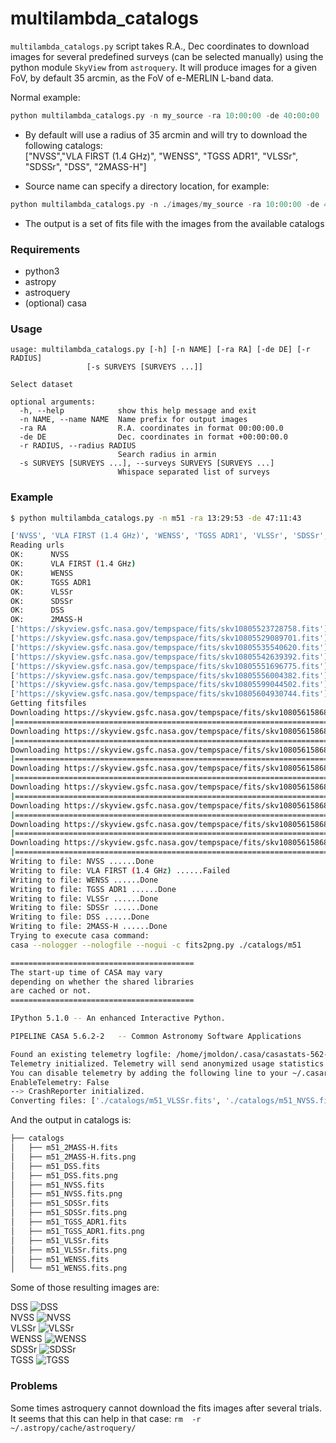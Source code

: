 # multilambda_catalogs

`multilambda_catalogs.py` script takes R.A., Dec coordinates to download images for several predefined surveys (can be selected manually) using the python module `SkyView` from `astroquery`. It will produce images for a given FoV, by default 35 arcmin, as the FoV of e-MERLIN L-band data.

Normal example:
```python
python multilambda_catalogs.py -n my_source -ra 10:00:00 -de 40:00:00
```
- By default will use a radius of 35 arcmin and will try to download the following catalogs:  
["NVSS","VLA FIRST (1.4 GHz)", "WENSS", "TGSS ADR1", "VLSSr", "SDSSr", "DSS", "2MASS-H"]

- Source name can specify a directory location, for example:

```python
python multilambda_catalogs.py -n ./images/my_source -ra 10:00:00 -de 40:00:00
```
- The output is a set of fits file with the images from the available catalogs

### Requirements
- python3
- astropy
- astroquery
- (optional) casa


### Usage

```
usage: multilambda_catalogs.py [-h] [-n NAME] [-ra RA] [-de DE] [-r RADIUS]
                 [-s SURVEYS [SURVEYS ...]]

Select dataset

optional arguments:
  -h, --help            show this help message and exit
  -n NAME, --name NAME  Name prefix for output images
  -ra RA                R.A. coordinates in format 00:00:00.0
  -de DE                Dec. coordinates in format +00:00:00.0
  -r RADIUS, --radius RADIUS
                        Search radius in armin
  -s SURVEYS [SURVEYS ...], --surveys SURVEYS [SURVEYS ...]
                        Whispace separated list of surveys

```
### Example

```bash
$ python multilambda_catalogs.py -n m51 -ra 13:29:53 -de 47:11:43

['NVSS', 'VLA FIRST (1.4 GHz)', 'WENSS', 'TGSS ADR1', 'VLSSr', 'SDSSr', 'DSS', '2MASS-H']
Reading urls
OK:      NVSS
OK:      VLA FIRST (1.4 GHz)
OK:      WENSS
OK:      TGSS ADR1
OK:      VLSSr
OK:      SDSSr
OK:      DSS
OK:      2MASS-H
['https://skyview.gsfc.nasa.gov/tempspace/fits/skv10805523728758.fits'] NVSS
['https://skyview.gsfc.nasa.gov/tempspace/fits/skv10805529089701.fits'] VLA FIRST (1.4 GHz)
['https://skyview.gsfc.nasa.gov/tempspace/fits/skv10805535540620.fits'] WENSS
['https://skyview.gsfc.nasa.gov/tempspace/fits/skv10805542639392.fits'] TGSS ADR1
['https://skyview.gsfc.nasa.gov/tempspace/fits/skv10805551696775.fits'] VLSSr
['https://skyview.gsfc.nasa.gov/tempspace/fits/skv10805556004382.fits'] SDSSr
['https://skyview.gsfc.nasa.gov/tempspace/fits/skv10805599044502.fits'] DSS
['https://skyview.gsfc.nasa.gov/tempspace/fits/skv10805604930744.fits'] 2MASS-H
Getting fitsfiles
Downloading https://skyview.gsfc.nasa.gov/tempspace/fits/skv10805615868114_1.fits
|=======================================================================================================| 371k/371k (100.00%)         0s
Downloading https://skyview.gsfc.nasa.gov/tempspace/fits/skv10805615868114_2.fits
|=======================================================================================================| 377k/377k (100.00%)         0s
Downloading https://skyview.gsfc.nasa.gov/tempspace/fits/skv10805615868114_3.fits
|=======================================================================================================| 371k/371k (100.00%)         0s
Downloading https://skyview.gsfc.nasa.gov/tempspace/fits/skv10805615868114_4.fits
|=======================================================================================================| 371k/371k (100.00%)         2s
Downloading https://skyview.gsfc.nasa.gov/tempspace/fits/skv10805615868114_5.fits
|=======================================================================================================| 371k/371k (100.00%)         1s
Downloading https://skyview.gsfc.nasa.gov/tempspace/fits/skv10805615868114_6.fits
|=======================================================================================================| 374k/374k (100.00%)         2s
Downloading https://skyview.gsfc.nasa.gov/tempspace/fits/skv10805615868114_7.fits
|=======================================================================================================| 374k/374k (100.00%)         2s
Downloading https://skyview.gsfc.nasa.gov/tempspace/fits/skv10805615868114_8.fits
|=======================================================================================================| 377k/377k (100.00%)         0s
Writing to file: NVSS ......Done
Writing to file: VLA FIRST (1.4 GHz) ......Failed
Writing to file: WENSS ......Done
Writing to file: TGSS ADR1 ......Done
Writing to file: VLSSr ......Done
Writing to file: SDSSr ......Done
Writing to file: DSS ......Done
Writing to file: 2MASS-H ......Done
Trying to execute casa command:
casa --nologger --nologfile --nogui -c fits2png.py ./catalogs/m51

=========================================
The start-up time of CASA may vary
depending on whether the shared libraries
are cached or not.
=========================================

IPython 5.1.0 -- An enhanced Interactive Python.

PIPELINE CASA 5.6.2-2   -- Common Astronomy Software Applications

Found an existing telemetry logfile: /home/jmoldon/.casa/casastats-562-2-50eb71544ed0-20200204-162345-PIPELINE.log
Telemetry initialized. Telemetry will send anonymized usage statistics to NRAO.
You can disable telemetry by adding the following line to your ~/.casarc file:
EnableTelemetry: False
--> CrashReporter initialized.
Converting files: ['./catalogs/m51_VLSSr.fits', './catalogs/m51_NVSS.fits', './catalogs/m51_2MASS-H.fits', './catalogs/m51_DSS.fits', './catalogs/m51_SDSSr.fits', './catalogs/m51_TGSS_ADR1.fits', './catalogs/m51_WENSS.fits']
```

And the output in catalogs is:

```bash
├── catalogs
│   ├── m51_2MASS-H.fits
│   ├── m51_2MASS-H.fits.png
│   ├── m51_DSS.fits
│   ├── m51_DSS.fits.png
│   ├── m51_NVSS.fits
│   ├── m51_NVSS.fits.png
│   ├── m51_SDSSr.fits
│   ├── m51_SDSSr.fits.png
│   ├── m51_TGSS_ADR1.fits
│   ├── m51_TGSS_ADR1.fits.png
│   ├── m51_VLSSr.fits
│   ├── m51_VLSSr.fits.png
│   ├── m51_WENSS.fits
│   └── m51_WENSS.fits.png

```
Some of those resulting images are:

DSS
![DSS](example_output/m51_DSS.fits.png)  
NVSS
![NVSS](example_output/m51_NVSS.fits.png)  
VLSSr
![VLSSr](example_output/m51_VLSSr.fits.png)  
WENSS
![WENSS](example_output/m51_WENSS.fits.png)  
SDSSr
![SDSSr](example_output/m51_SDSSr.fits.png)  
TGSS
![TGSS](example_output/m51_TGSS_ADR1.fits.png)  



### Problems

Some times astroquery cannot download the fits images after several trials. It seems that this can help in that case: `rm  -r ~/.astropy/cache/astroquery/`
